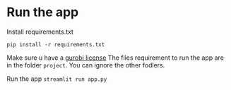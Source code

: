# Run the app
Install requirements.txt

```pip install -r requirements.txt```

Make sure u have a [gurobi license](https://www.gurobi.com/downloads/end-user-license-agreement-academic/)
The files requirement to run the app are in the folder `project`. 
You can ignore the other fodlers.

Run the app
```streamlit run app.py```